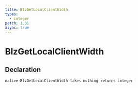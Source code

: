 ```yaml
---
title: BlzGetLocalClientWidth
types:
  - integer
patch: 1.31
async: true
---
```


# BlzGetLocalClientWidth

## Declaration

```
native BlzGetLocalClientWidth takes nothing returns integer
```